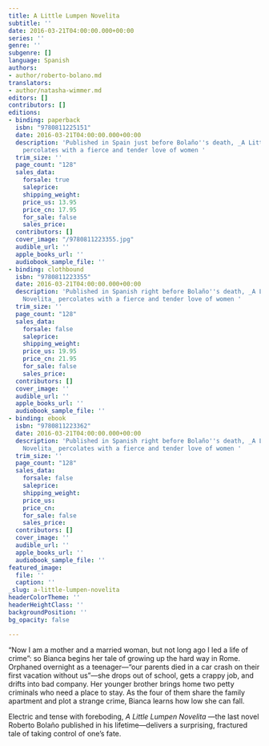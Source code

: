 ```yaml
---
title: A Little Lumpen Novelita
subtitle: ''
date: 2016-03-21T04:00:00.000+00:00
series: ''
genre: ''
subgenre: []
language: Spanish
authors:
- author/roberto-bolano.md
translators:
- author/natasha-wimmer.md
editors: []
contributors: []
editions:
- binding: paperback
  isbn: "9780811225151"
  date: 2016-03-21T04:00:00.000+00:00
  description: 'Published in Spain just before Bolaño''s death, _A Little Lumpen Novelita_
    percolates with a fierce and tender love of women '
  trim_size: ''
  page_count: "128"
  sales_data:
    forsale: true
    saleprice: 
    shipping_weight: 
    price_us: 13.95
    price_cn: 17.95
    for_sale: false
    sales_price: 
  contributors: []
  cover_image: "/9780811223355.jpg"
  audible_url: ''
  apple_books_url: ''
  audiobook_sample_file: ''
- binding: clothbound
  isbn: "9780811223355"
  date: 2016-03-21T04:00:00.000+00:00
  description: 'Published in Spanish right before Bolaño''s death, _A Little Lumpen
    Novelita_ percolates with a fierce and tender love of women '
  trim_size: ''
  page_count: "128"
  sales_data:
    forsale: false
    saleprice: 
    shipping_weight: 
    price_us: 19.95
    price_cn: 21.95
    for_sale: false
    sales_price: 
  contributors: []
  cover_image: ''
  audible_url: ''
  apple_books_url: ''
  audiobook_sample_file: ''
- binding: ebook
  isbn: "9780811223362"
  date: 2016-03-21T04:00:00.000+00:00
  description: 'Published in Spanish right before Bolaño''s death, _A Little Lumpen
    Novelita_ percolates with a fierce and tender love of women '
  trim_size: ''
  page_count: "128"
  sales_data:
    forsale: false
    saleprice: 
    shipping_weight: 
    price_us: 
    price_cn: 
    for_sale: false
    sales_price: 
  contributors: []
  cover_image: ''
  audible_url: ''
  apple_books_url: ''
  audiobook_sample_file: ''
featured_image:
  file: ''
  caption: ''
_slug: a-little-lumpen-novelita
headerColorTheme: ''
headerHeightClass: ''
backgroundPosition: ''
bg_opacity: false

---
```

“Now I am a mother and a married woman, but not long ago I led a life of crime”: so Bianca begins her tale of growing up the hard way in Rome. Orphaned overnight as a teenager—“our parents died in a car crash on their first vacation without us”—she drops out of school, gets a crappy job, and drifts into bad company. Her younger brother brings home two petty criminals who need a place to stay. As the four of them share the family apartment and plot a strange crime, Bianca learns how low she can fall.

Electric and tense with foreboding, _A Little Lumpen Novelita_ —the last novel Roberto Bolaño published in his lifetime—delivers a surprising, fractured tale of taking control of one’s fate.